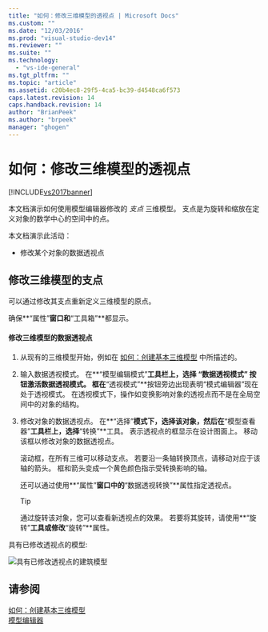 ```yaml
---
title: "如何：修改三维模型的透视点 | Microsoft Docs"
ms.custom: ""
ms.date: "12/03/2016"
ms.prod: "visual-studio-dev14"
ms.reviewer: ""
ms.suite: ""
ms.technology: 
  - "vs-ide-general"
ms.tgt_pltfrm: ""
ms.topic: "article"
ms.assetid: c20b4ec8-29f5-4ca5-bc39-d4548ca6f573
caps.latest.revision: 14
caps.handback.revision: 14
author: "BrianPeek"
ms.author: "brpeek"
manager: "ghogen"
---
```

# 如何：修改三维模型的透视点
[!INCLUDE[vs2017banner](../code-quality/includes/vs2017banner.md)]

本文档演示如何使用模型编辑器修改的 *支点* 三维模型。  支点是为旋转和缩放在定义对象的数学中心的空间中的点。  
  
 本文档演示此活动：  
  
-   修改某个对象的数据透视点  
  
## 修改三维模型的支点  
 可以通过修改其支点重新定义三维模型的原点。  
  
 确保**“属性”**窗口和**“工具箱”**都显示。  
  
#### 修改三维模型的数据透视点  
  
1.  从现有的三维模型开始，例如在 [如何：创建基本三维模型](../Topic/How%20to:%20Create%20a%20Basic%203-D%20Model.md) 中所描述的。  
  
2.  输入数据透视模式。  在**“模型编辑模式”**工具栏上，选择 **“数据透视模式”** 按钮激活数据透视模式。  框在**“透视模式”**按钮旁边出现表明“模式编辑器”现在处于透视模式。  在透视模式下，操作如变换影响对象的透视点而不是在全局空间中的对象的结构。  
  
3.  修改对象的数据透视点。  在**“选择”**模式下，选择该对象，然后在**“模型查看器”**工具栏上，选择**“转换”**工具。  表示透视点的框显示在设计图面上。  移动该框以修改对象的数据透视点。  
  
     滚动框，在所有三维可以移动支点。  若要沿一条轴转换顶点，请移动对应于该轴的箭头。  框和箭头变成一个黄色颜色指示受转换影响的轴。  
  
     还可以通过使用**“属性”**窗口中的**“数据透视转换”**属性指定透视点。  
  
    > [!TIP]
    >  通过旋转该对象，您可以查看新透视点的效果。  若要将其旋转，请使用**“旋转”**工具或修改**“旋转”**属性。  
  
 具有已修改透视点的模型:  
  
 ![具有已修改透视点的建筑模型](../designers/media/digit-modified-model.png "Digit\-Modified\-Model")  
  
## 请参阅  
 [如何：创建基本三维模型](../Topic/How%20to:%20Create%20a%20Basic%203-D%20Model.md)   
 [模型编辑器](../designers/model-editor.md)